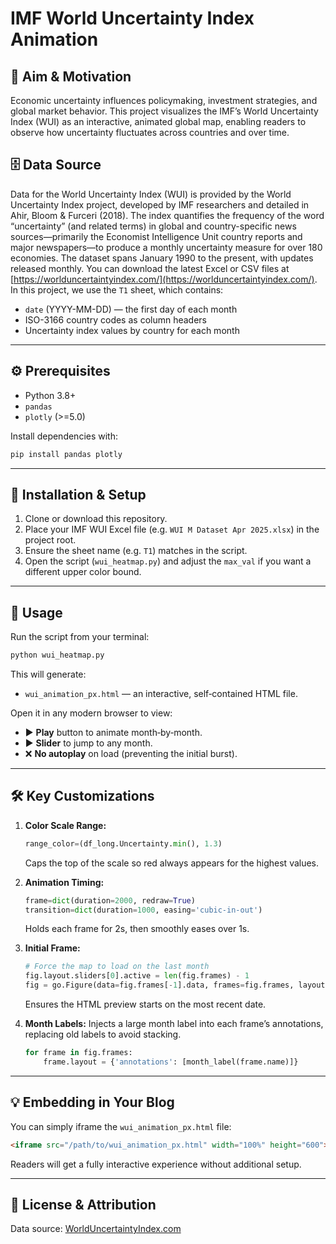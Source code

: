 # IMF World Uncertainty Index Animation

## 📝 Aim & Motivation

Economic uncertainty influences policymaking, investment strategies, and global market behavior. This project visualizes the IMF’s World Uncertainty Index (WUI) as an interactive, animated global map, enabling readers to observe how uncertainty fluctuates across countries and over time.

## 🗄️ Data Source

Data for the World Uncertainty Index (WUI) is provided by the World Uncertainty Index project, developed by IMF researchers and detailed in Ahir, Bloom & Furceri (2018). The index quantifies the frequency of the word “uncertainty” (and related terms) in global and country-specific news sources—primarily the Economist Intelligence Unit country reports and major newspapers—to produce a monthly uncertainty measure for over 180 economies. The dataset spans January 1990 to the present, with updates released monthly. You can download the latest Excel or CSV files at [https://worlduncertaintyindex.com/](https://worlduncertaintyindex.com/). In this project, we use the `T1` sheet, which contains:

* `date` (YYYY-MM-DD) — the first day of each month
* ISO-3166 country codes as column headers
* Uncertainty index values by country for each month

---

## ⚙️ Prerequisites

* Python 3.8+
* `pandas`
* `plotly` (>=5.0)

Install dependencies with:

```bash
pip install pandas plotly
```

---

## 🔧 Installation & Setup

1. Clone or download this repository.
2. Place your IMF WUI Excel file (e.g. `WUI M Dataset Apr 2025.xlsx`) in the project root.
3. Ensure the sheet name (e.g. `T1`) matches in the script.
4. Open the script (`wui_heatmap.py`) and adjust the `max_val` if you want a different upper color bound.

---

## 🚀 Usage

Run the script from your terminal:

```bash
python wui_heatmap.py
```

This will generate:

* `wui_animation_px.html` — an interactive, self‐contained HTML file.

Open it in any modern browser to view:

* ▶️ **Play** button to animate month‐by‐month.
* ▶️ **Slider** to jump to any month.
* ❌ **No autoplay** on load (preventing the initial burst).

---

## 🛠 Key Customizations

1. **Color Scale Range:**

   ```python
   range_color=(df_long.Uncertainty.min(), 1.3)
   ```

   Caps the top of the scale so red always appears for the highest values.

2. **Animation Timing:**

   ```python
   frame=dict(duration=2000, redraw=True)
   transition=dict(duration=1000, easing='cubic-in-out')
   ```

   Holds each frame for 2s, then smoothly eases over 1s.

3. **Initial Frame:**

   ```python
   # Force the map to load on the last month
   fig.layout.sliders[0].active = len(fig.frames) - 1
   fig = go.Figure(data=fig.frames[-1].data, frames=fig.frames, layout=fig.layout)
   ```

   Ensures the HTML preview starts on the most recent date.

4. **Month Labels:**
   Injects a large month label into each frame’s annotations, replacing old labels to avoid stacking.

   ```python
   for frame in fig.frames:
       frame.layout = {'annotations': [month_label(frame.name)]}
   ```

---

## 💡 Embedding in Your Blog

You can simply iframe the `wui_animation_px.html` file:

```html
<iframe src="/path/to/wui_animation_px.html" width="100%" height="600"></iframe>
```

Readers will get a fully interactive experience without additional setup.

---

## 📝 License & Attribution

Data source: [WorldUncertaintyIndex.com](https://worlduncertaintyindex.com)
